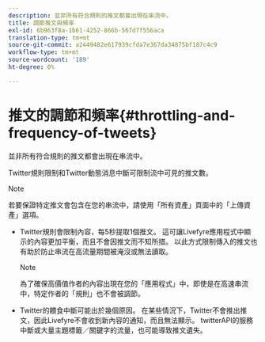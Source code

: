 ```yaml
---
description: 並非所有符合規則的推文都會出現在串流中。
title: 調節推文與頻率
exl-id: 6b963f8a-1b61-4252-866b-567d7f556aca
translation-type: tm+mt
source-git-commit: a2449482e617939cfda7e367da34875bf187c4c9
workflow-type: tm+mt
source-wordcount: '189'
ht-degree: 0%

---
```


# 推文的調節和頻率{#throttling-and-frequency-of-tweets}

並非所有符合規則的推文都會出現在串流中。

Twitter規則限制和Twitter動態消息中斷可限制流中可見的推文數。

>[!NOTE]
>
>若要保證特定推文會包含在您的串流中，請使用「所有資產」頁面中的「上傳資產」選項。

* Twitter規則會限制內容，每5秒提取1個推文。 這可讓Livefyre應用程式中顯示的內容更加平衡，而且不會因推文而不知所措。 以此方式限制傳入的推文也有助於防止串流在高流量期間被淹沒或無法讀取。

   >[!NOTE]
   >
   >為了確保高價值作者的內容出現在您的「應用程式」中，即使是在高速串流中，特定作者的「規則」也不會被調節。

* Twitter的餵食中斷可能出於幾個原因。 在某些情況下，Twitter不會推出推文，因此Livefyre不會收到新內容的通知，而且無法顯示。 twitterAPI的服務中斷或大量主題標籤／關鍵字的流量，也可能導致推文遺失。
